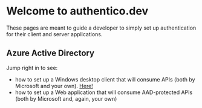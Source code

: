 # Welcome to authentico.dev

These pages are meant to guide a developer to simply set up authentication for their client and server applications.

## Azure Active Directory
Jump right in to see:
- how to set up a Windows desktop client that will consume APIs (both by Microsoft and your own). [Here!](WindowsDesktopClientForAzureAD.md)
- how to set up a Web application that will consume AAD-protected APIs (both by Microsoft and, again, your own)
